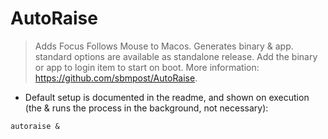 # AutoRaise

> Adds Focus Follows Mouse to Macos.
> Generates binary & app. standard options are available as standalone release.
> Add the binary or app to login item to start on boot.
> More information: <https://github.com/sbmpost/AutoRaise>.

- Default setup is documented in the readme, and shown on execution (the \& runs the process in the background, not necessary):

`autoraise &`
